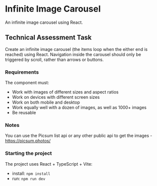 # Infinite Image Carousel

An infinite image carousel using React.

## Technical Assessment Task

Create an infinite image carousel (the items loop when the either end is reached) using React. Navigation inside the carousel should only be triggered by scroll, rather than arrows or buttons.

### Requirements

The component must:
- Work with images of different sizes and aspect ratios
- Work on devices with different screen sizes
- Work on both mobile and desktop
- Work equally well with a dozen of images, as well as 1000+ images
- Be reusable

### Notes

You can use the Picsum list api or any other public api to get the images -
https://picsum.photos/

### Starting the project

The project uses React + TypeScript + Vite:
- install: `npm install`
- run: `npm run dev`

